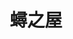 ---
title: "蟳之屋"
description: "蟳之屋"
layout: shop
keywords:
  - 美食競賽
  - 台灣美食
  - 美食精選
datePublished: "2025-06-30"
dateModified: "2025-07-06"
city: "高雄市"
district: "新興區"
address: "高雄市新興區民生一路93號"
phone: "072266127"
geo: "22.6277478714885, 120.31184173391658"
google_map: "https://maps.app.goo.gl/zsgBQpGLMfF2K6548"
footinder: "https://footinder.com.tw/%E9%AB%98%E9%9B%84%E5%B8%82%E6%96%B0%E8%88%88%E5%8D%80/11704/"
official: "https://www.facebook.com/p/%E8%9F%B3%E4%B9%8B%E5%B1%8B-100071895429807/"
award:
  - name: "500盤"
    year: "2024"
    entries:
      - dishes:
          - "炸紅新娘"

---